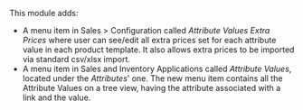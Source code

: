 This module adds:

- A menu item in Sales \> Configuration called *Attribute Values Extra
  Prices* where user can see/edit all extra prices set for each
  attribute value in each product template. It also allows extra prices
  to be imported via standard csv/xlsx import.
- A menu item in Sales and Inventory Applications called *Attribute
  Values*, located under the *Attributes*' one. The new menu item
  contains all the Attribute Values on a tree view, having the attribute
  associated with a link and the value.

